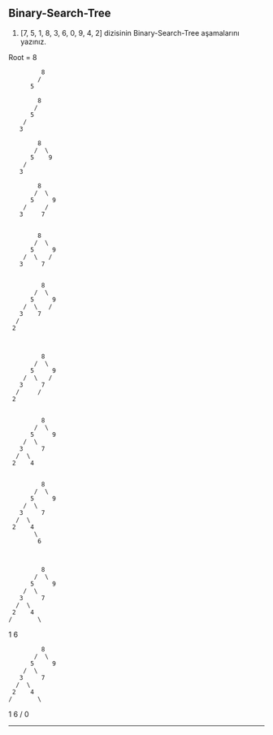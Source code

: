 ## Binary-Search-Tree 

1. [7, 5, 1, 8, 3, 6, 0, 9, 4, 2] dizisinin Binary-Search-Tree aşamalarını yazınız. 

Root = 8

 
             8
            /       
          5

            8
           /       
          5
        /
       3

            8
           /  \  
          5    9
        /
       3
 
            8
           /  \  
          5     9
        /     /
       3     7       
      
      
            8
           /  \  
          5     9
        /  \   /
       3     7       


             8
           /  \  
          5     9
        /  \   /
       3    7       
      /  
     2    
     


             8
           /  \  
          5     9
        /  \   /
       3     7       
      /     /
     2    


             8
           /  \  
          5     9
        /  \   
       3     7       
      /  \   
     2    4
     

             8
           /  \  
          5     9
        /  \   
       3     7       
      /  \   
     2    4
           \
            6

 

             8
           /  \  
          5     9
        /  \   
       3     7       
      /  \   
     2    4
    /       \
   1         6

             8
           /  \  
          5     9
        /  \   
       3     7       
      /  \   
     2    4
    /       \
   1         6
  /
 0                   
****
